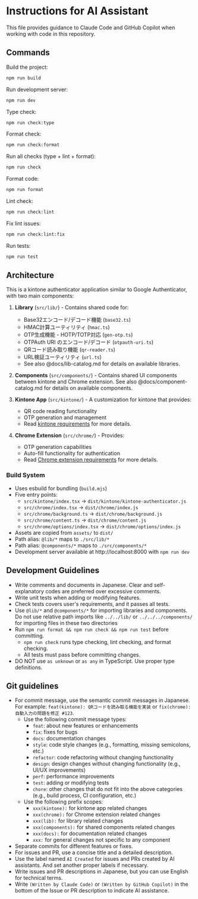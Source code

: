 # Instructions for AI Assistant

This file provides guidance to Claude Code and GitHub Copilot when working with code in this repository.

## Commands

Build the project:

```bash
npm run build
```

Run development server:

```bash
npm run dev
```

Type check:

```bash
npm run check:type
```

Format check:

```bash
npm run check:format
```

Run all checks (type + lint + format):

```bash
npm run check
```

Format code:

```bash
npm run format
```

Lint check:

```bash
npm run check:lint
```

Fix lint issues:

```bash
npm run check:lint:fix
```

Run tests:

```bash
npm run test
```

## Architecture

This is a kintone authenticator application similar to Google Authenticator, with two main components:

1. **Library** (`src/lib/`) - Contains shared code for:
   - Base32エンコード/デコード機能 (`base32.ts`)
   - HMAC計算ユーティリティ (`hmac.ts`)
   - OTP生成機能 - HOTP/TOTP対応 (`gen-otp.ts`)
   - OTPAuth URI のエンコード/デコード (`otpauth-uri.ts`)
   - QRコード読み取り機能 (`qr-reader.ts`)
   - URL検証ユーティリティ (`url.ts`)
   - See also @docs/lib-catalog.md for details on available libraries.

2. **Components** (`src/components/`) - Contains shared UI components between kintone and Chrome extension. See also @docs/component-catalog.md for details on available components.

3. **Kintone App** (`src/kintone/`) - A customization for kintone that provides:
   - QR code reading functionality
   - OTP generation and management
   - Read [kintone requirements](docs/kintone-requirements.md) for more details.

4. **Chrome Extension** (`src/chrome/`) - Provides:
   - OTP generation capabilities
   - Auto-fill functionality for authentication
   - Read [Chrome extension requirements](docs/chrome-extension-requirements.md) for more details.

### Build System

- Uses esbuild for bundling (`build.mjs`)
- Five entry points:
  - `src/kintone/index.tsx` → `dist/kintone/kintone-authenticator.js`
  - `src/chrome/index.tsx` → `dist/chrome/index.js`
  - `src/chrome/background.ts` → `dist/chrome/background.js`
  - `src/chrome/content.ts` → `dist/chrome/content.js`
  - `src/chrome/options/index.tsx` → `dist/chrome/options/index.js`
- Assets are copied from `assets/` to `dist/`
- Path alias: `@lib/*` maps to `./src/lib/*`
- Path alias: `@components/*` maps to `./src/components/*`
- Development server available at http://localhost:8000 with `npm run dev`

## Development Guidelines

- Write comments and documents in Japanese. Clear and self-explanatory codes are preferred over excessive comments.
- Write unit tests when adding or modifying features.
- Check tests covers user's requirements, and it passes all tests.
- Use `@lib/*` and `@components/*` for importing libraries and components. Do not use relative path imports like `../../lib/` or `../../../components/` for importing files in these two directories
- Run `npm run format && npm run check && npm run test` before committing.
  - `npm run check` runs type checking, lint checking, and format checking.
  - All tests must pass before committing changes.
- DO NOT use `as unknown` or `as any` in TypeScript. Use proper type definitions.

## Git guidelines

- For commit message, use the semantic commit messages in Japanese. For example: `feat(kintone): QRコードを読み取る機能を実装` or `fix(chrome): 自動入力の問題を修正 #123`.
  - Use the following commit message types:
    - `feat`: about new features or enhancements
    - `fix`: fixes for bugs
    - `docs`: documentation changes
    - `style`: code style changes (e.g., formatting, missing semicolons, etc.)
    - `refactor`: code refactoring without changing functionality
    - `design`: design changes without changing functionality (e.g., UI/UX improvements)
    - `perf`: performance improvements
    - `test`: adding or modifying tests
    - `chore`: other changes that do not fit into the above categories (e.g., build process, CI configuration, etc.)
  - Use the following prefix scopes:
    - `xxx(kintone):` for kintone app related changes
    - `xxx(chrome):` for Chrome extension related changes
    - `xxx(lib):` for library related changes
    - `xxx(components):` for shared components related changes
    - `xxx(docs):` for documentation related changes
    - `xxx:` for general changes not specific to any component
- Separate commits for different features or fixes.
- For issues and PR, use a concise title and a detailed description.
- Use the label named `AI Created` for issues and PRs created by AI assistants. And set another proper labels if necessary.
- Write issues and PR descriptions in Japanese, but you can use English for technical terms.
- Write `(Written by Claude Code)` or `(Written by GitHub Copilot)` in the bottom of the Issue or PR description to indicate AI assistance.
